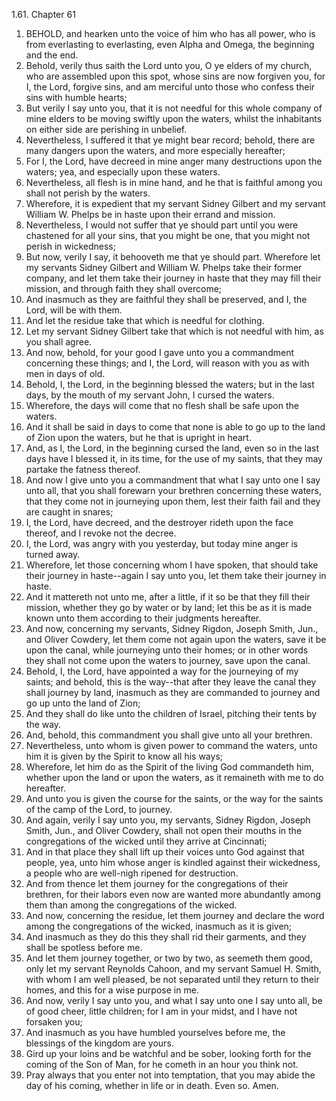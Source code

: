1.61. Chapter 61
1. BEHOLD, and hearken unto the voice of him who has all power, who is from everlasting to everlasting, even Alpha and Omega, the beginning and the end.
2. Behold, verily thus saith the Lord unto you, O ye elders of my church, who are assembled upon this spot, whose sins are now forgiven you, for I, the Lord, forgive sins, and am merciful unto those who confess their sins with humble hearts;
3. But verily I say unto you, that it is not needful for this whole company of mine elders to be moving swiftly upon the waters, whilst the inhabitants on either side are perishing in unbelief.
4. Nevertheless, I suffered it that ye might bear record; behold, there are many dangers upon the waters, and more especially hereafter;
5. For I, the Lord, have decreed in mine anger many destructions upon the waters; yea, and especially upon these waters.
6. Nevertheless, all flesh is in mine hand, and he that is faithful among you shall not perish by the waters.
7. Wherefore, it is expedient that my servant Sidney Gilbert and my servant William W. Phelps be in haste upon their errand and mission.
8. Nevertheless, I would not suffer that ye should part until you were chastened for all your sins, that you might be one, that you might not perish in wickedness;
9. But now, verily I say, it behooveth me that ye should part. Wherefore let my servants Sidney Gilbert and William W. Phelps take their former company, and let them take their journey in haste that they may fill their mission, and through faith they shall overcome;
10. And inasmuch as they are faithful they shall be preserved, and I, the Lord, will be with them.
11. And let the residue take that which is needful for clothing.
12. Let my servant Sidney Gilbert take that which is not needful with him, as you shall agree.
13. And now, behold, for your good I gave unto you a commandment concerning these things; and I, the Lord, will reason with you as with men in days of old.
14. Behold, I, the Lord, in the beginning blessed the waters; but in the last days, by the mouth of my servant John, I cursed the waters.
15. Wherefore, the days will come that no flesh shall be safe upon the waters.
16. And it shall be said in days to come that none is able to go up to the land of Zion upon the waters, but he that is upright in heart.
17. And, as I, the Lord, in the beginning cursed the land, even so in the last days have I blessed it, in its time, for the use of my saints, that they may partake the fatness thereof.
18. And now I give unto you a commandment that what I say unto one I say unto all, that you shall forewarn your brethren concerning these waters, that they come not in journeying upon them, lest their faith fail and they are caught in snares;
19. I, the Lord, have decreed, and the destroyer rideth upon the face thereof, and I revoke not the decree.
20. I, the Lord, was angry with you yesterday, but today mine anger is turned away.
21. Wherefore, let those concerning whom I have spoken, that should take their journey in haste--again I say unto you, let them take their journey in haste.
22. And it mattereth not unto me, after a little, if it so be that they fill their mission, whether they go by water or by land; let this be as it is made known unto them according to their judgments hereafter.
23. And now, concerning my servants, Sidney Rigdon, Joseph Smith, Jun., and Oliver Cowdery, let them come not again upon the waters, save it be upon the canal, while journeying unto their homes; or in other words they shall not come upon the waters to journey, save upon the canal.
24. Behold, I, the Lord, have appointed a way for the journeying of my saints; and behold, this is the way--that after they leave the canal they shall journey by land, inasmuch as they are commanded to journey and go up unto the land of Zion;
25. And they shall do like unto the children of Israel, pitching their tents by the way.
26. And, behold, this commandment you shall give unto all your brethren.
27. Nevertheless, unto whom is given power to command the waters, unto him it is given by the Spirit to know all his ways;
28. Wherefore, let him do as the Spirit of the living God commandeth him, whether upon the land or upon the waters, as it remaineth with me to do hereafter.
29. And unto you is given the course for the saints, or the way for the saints of the camp of the Lord, to journey.
30. And again, verily I say unto you, my servants, Sidney Rigdon, Joseph Smith, Jun., and Oliver Cowdery, shall not open their mouths in the congregations of the wicked until they arrive at Cincinnati;
31. And in that place they shall lift up their voices unto God against that people, yea, unto him whose anger is kindled against their wickedness, a people who are well-nigh ripened for destruction.
32. And from thence let them journey for the congregations of their brethren, for their labors even now are wanted more abundantly among them than among the congregations of the wicked.
33. And now, concerning the residue, let them journey and declare the word among the congregations of the wicked, inasmuch as it is given;
34. And inasmuch as they do this they shall rid their garments, and they shall be spotless before me.
35. And let them journey together, or two by two, as seemeth them good, only let my servant Reynolds Cahoon, and my servant Samuel H. Smith, with whom I am well pleased, be not separated until they return to their homes, and this for a wise purpose in me.
36. And now, verily I say unto you, and what I say unto one I say unto all, be of good cheer, little children; for I am in your midst, and I have not forsaken you;
37. And inasmuch as you have humbled yourselves before me, the blessings of the kingdom are yours.
38. Gird up your loins and be watchful and be sober, looking forth for the coming of the Son of Man, for he cometh in an hour you think not.
39. Pray always that you enter not into temptation, that you may abide the day of his coming, whether in life or in death. Even so. Amen.

